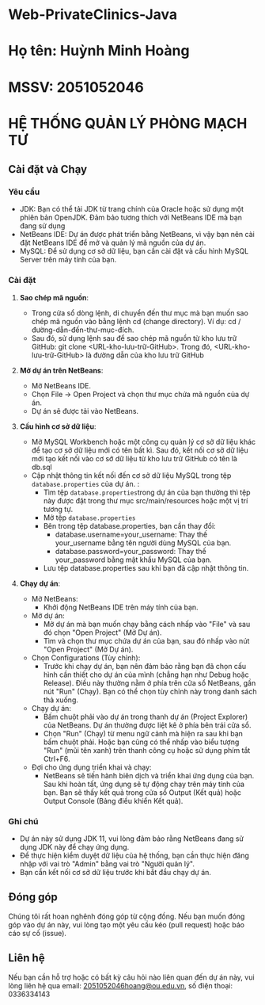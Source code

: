 # Web-PrivateClinics-Java

# Họ tên: Huỳnh Minh Hoàng
# MSSV: 2051052046 


# HỆ THỐNG QUẢN LÝ PHÒNG MẠCH TƯ

## Cài đặt và Chạy

### Yêu cầu

- JDK: Bạn có thể tải JDK từ trang chính của Oracle hoặc sử dụng một phiên bản OpenJDK. Đảm bảo tương thích với NetBeans IDE mà bạn đang sử dụng
- NetBeans IDE: Dự án được phát triển bằng NetBeans, vì vậy bạn nên cài đặt NetBeans IDE để mở và quản lý mã nguồn của dự án.
- MySQL: Để sử dụng cơ sở dữ liệu, bạn cần cài đặt và cấu hình MySQL Server trên máy tính của bạn.

### Cài đặt

1. **Sao chép mã nguồn**: 
   - Trong cửa sổ dòng lệnh, di chuyển đến thư mục mà bạn muốn sao chép mã nguồn vào bằng lệnh cd (change directory). Ví dụ: cd /đường-dẫn-đến-thư-mục-đích.
   - Sau đó, sử dụng lệnh sau để sao chép mã nguồn từ kho lưu trữ GitHub: git clone <URL-kho-lưu-trữ-GitHub>. Trong đó, <URL-kho-lưu-trữ-GitHub> là đường dẫn của kho lưu trữ GitHub

2. **Mở dự án trên NetBeans**:
   - Mở NetBeans IDE.
   - Chọn File -> Open Project và chọn thư mục chứa mã nguồn của dự án.
   - Dự án sẽ được tải vào NetBeans.

3. **Cấu hình cơ sở dữ liệu**:
   - Mở MySQL Workbench hoặc một công cụ quản lý cơ sở dữ liệu khác để tạo cơ sở dữ liệu mới có tên bất kì. Sau đó, kết nối cơ sở dữ liệu mới tạo kết nối vào cơ sở dữ liệu từ kho lưu trữ GitHub có tên là db.sql
   - Cập nhật thông tin kết nối đến cơ sở dữ liệu MySQL trong tệp `database.properties` của dự án. :
      - Tìm tệp `database.properties`trong dự án của bạn thường thì tệp này được đặt trong thư mục src/main/resources hoặc một vị trí tương tự.
      - Mở tệp `database.properties`
      - Bên trong tệp database.properties, bạn cần thay đổi:
         - database.username=your_username: Thay thế your_username bằng tên người dùng MySQL của bạn.
         - database.password=your_password: Thay thế your_password bằng mật khẩu MySQL của bạn.
      - Lưu tệp database.properties sau khi bạn đã cập nhật thông tin.

4. **Chạy dự án**:
   - Mở NetBeans:
      - Khởi động NetBeans IDE trên máy tính của bạn.
   - Mở dự án:
      - Mở dự án mà bạn muốn chạy bằng cách nhấp vào "File" và sau đó chọn "Open Project" (Mở Dự án).
      - Tìm và chọn thư mục chứa dự án của bạn, sau đó nhấp vào nút "Open Project" (Mở Dự án).
   - Chọn Configurations (Tùy chỉnh):
      - Trước khi chạy dự án, bạn nên đảm bảo rằng bạn đã chọn cấu hình cần thiết cho dự án của mình (chẳng hạn như Debug hoặc Release). Điều này thường nằm ở phía trên cửa sổ NetBeans, gần nút "Run" (Chạy). Bạn có thể chọn tùy chỉnh này trong danh sách thả xuống.
   - Chạy dự án:
      - Bấm chuột phải vào dự án trong thanh dự án (Project Explorer) của NetBeans. Dự án thường được liệt kê ở phía bên trái cửa sổ.
      - Chọn "Run" (Chạy) từ menu ngữ cảnh mà hiện ra sau khi bạn bấm chuột phải. Hoặc bạn cũng có thể nhấp vào biểu tượng "Run" (mũi tên xanh) trên thanh công cụ hoặc sử dụng phím tắt Ctrl+F6.
   - Đợi cho ứng dụng triển khai và chạy:
      - NetBeans sẽ tiến hành biên dịch và triển khai ứng dụng của bạn. Sau khi hoàn tất, ứng dụng sẽ tự động chạy trên máy tính của bạn. Bạn sẽ thấy kết quả trong cửa sổ Output (Kết quả) hoặc Output Console (Bảng điều khiển Kết quả).

### Ghi chú
- Dự án này sử dụng JDK 11, vui lòng đảm bảo rằng NetBeans đang sử dụng JDK này để chạy ứng dụng.
- Để thực hiện kiểm duyệt dữ liệu của hệ thống, bạn cần thực hiện đăng nhập với vai trò "Admin" bằng vai trò "Người quản lý".
- Bạn cần kết nối cơ sở dữ liệu trước khi bắt đầu chạy dự án.

## Đóng góp
Chúng tôi rất hoan nghênh đóng góp từ cộng đồng. Nếu bạn muốn đóng góp vào dự án này, vui lòng tạo một yêu cầu kéo (pull request) hoặc báo cáo sự cố (issue).

## Liên hệ
Nếu bạn cần hỗ trợ hoặc có bất kỳ câu hỏi nào liên quan đến dự án này, vui lòng liên hệ qua email: 2051052046hoang@ou.edu.vn, số điện thoại: 0336334143



